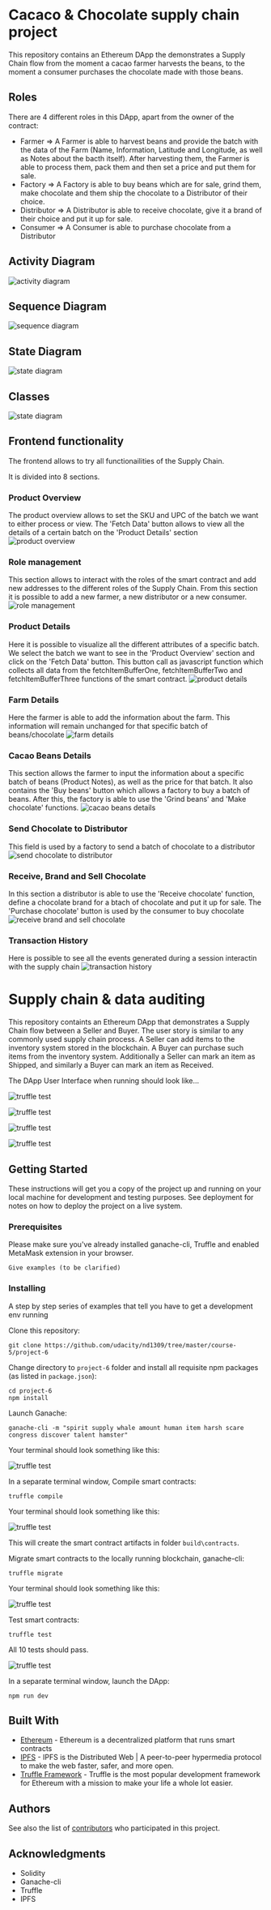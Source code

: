 # Cacaco & Chocolate supply chain project
This repository contains an Ethereum DApp the demonstrates a Supply Chain flow from the moment a cacao farmer harvests the beans, to the moment a consumer purchases the chocolate made with those beans.

## Roles
There are 4 different roles in this DApp, apart from the owner of the contract:
- Farmer => A Farmer is able to harvest beans and provide the batch with the data of the Farm (Name, Information, Latitude and Longitude, as well as Notes about the bacth itself). After harvesting them, the Farmer is able to process them, pack them and then set a price and put them for sale.
- Factory => A Factory is able to buy beans which are for sale, grind them, make chocolate and them ship the chocolate to a Distributor of their choice. 
- Distributor => A Distributor is able to receive chocolate, give it a brand of their choice and put it up for sale.
- Consumer => A Consumer is able to purchase chocolate from a Distributor

## Activity Diagram

![activity diagram](images/Supplychain-Activity.png)

## Sequence Diagram

![sequence diagram](images/Supplychain-Sequence.png)

## State Diagram

![state diagram](images/Supplychain-State.png)

## Classes

![state diagram](images/Supplychain-Data_Modelling.png)


## Frontend functionality
The frontend allows to try all functionailities of the Supply Chain. 

It is divided into 8 sections.

### Product Overview
The product overview allows to set the SKU and UPC of the batch we want to either process or view. The 'Fetch Data' button allows to view all the details of a certain batch on the 'Product Details' section
![product overview](images/frontend1.PNG)

### Role management
This section allows to interact with the roles of the smart contract and add new addresses to the different roles of the Supply Chain. From this section it is possible to add a new farmer, a new distributor or a new consumer.
![role management](images/frontend2.PNG)

### Product Details
Here it is possible to visualize all the different attributes of a specific batch. We select the batch we want to see in the 'Product Overview' section and click on the 'Fetch Data' button. This button call as javascript function which collects all data from the fetchItemBufferOne, fetchItemBufferTwo and fetchItemBufferThree functions of the smart contract.
![product details](images/frontend3.PNG)

### Farm Details
Here the farmer is able to add the information about the farm. This information will remain unchanged for that specific batch of beans/chocolate
![farm details](images/frontend4.PNG)

### Cacao Beans Details
This section allows the farmer to input the information about a specific batch of beans (Product Notes), as well as the price for that batch.
It also contains the 'Buy beans' button which allows a factory to buy a batch of beans. After this, the factory is able to use the 'Grind beans' and 'Make chocolate' functions.
![cacao beans details](images/frontend5.PNG)

### Send Chocolate to Distributor
This field is used by a factory to send a batch of chocolate to a distributor
![send chocolate to distributor](images/frontend6.PNG)

### Receive, Brand and Sell Chocolate
In this section a distributor is able to use the 'Receive chocolate' function, define a chocolate brand for a btach of chocolate and put it up for sale.
The 'Purchase chocolate' button is used by the consumer to buy chocolate
![receive brand and sell chocolate](images/frontend7.PNG)

### Transaction History
Here is possible to see all the events generated during a session interactin with the supply chain
![transaction history](images/frontend8.PNG)



# Supply chain & data auditing

This repository containts an Ethereum DApp that demonstrates a Supply Chain flow between a Seller and Buyer. The user story is similar to any commonly used supply chain process. A Seller can add items to the inventory system stored in the blockchain. A Buyer can purchase such items from the inventory system. Additionally a Seller can mark an item as Shipped, and similarly a Buyer can mark an item as Received.

The DApp User Interface when running should look like...

![truffle test](images/ftc_product_overview.png)

![truffle test](images/ftc_farm_details.png)

![truffle test](images/ftc_product_details.png)

![truffle test](images/ftc_transaction_history.png)


## Getting Started

These instructions will get you a copy of the project up and running on your local machine for development and testing purposes. See deployment for notes on how to deploy the project on a live system.

### Prerequisites

Please make sure you've already installed ganache-cli, Truffle and enabled MetaMask extension in your browser.

```
Give examples (to be clarified)
```

### Installing

A step by step series of examples that tell you have to get a development env running

Clone this repository:

```
git clone https://github.com/udacity/nd1309/tree/master/course-5/project-6
```

Change directory to ```project-6``` folder and install all requisite npm packages (as listed in ```package.json```):

```
cd project-6
npm install
```

Launch Ganache:

```
ganache-cli -m "spirit supply whale amount human item harsh scare congress discover talent hamster"
```

Your terminal should look something like this:

![truffle test](images/ganache-cli.png)

In a separate terminal window, Compile smart contracts:

```
truffle compile
```

Your terminal should look something like this:

![truffle test](images/truffle_compile.png)

This will create the smart contract artifacts in folder ```build\contracts```.

Migrate smart contracts to the locally running blockchain, ganache-cli:

```
truffle migrate
```

Your terminal should look something like this:

![truffle test](images/truffle_migrate.png)

Test smart contracts:

```
truffle test
```

All 10 tests should pass.

![truffle test](images/truffle_test.png)

In a separate terminal window, launch the DApp:

```
npm run dev
```

## Built With

* [Ethereum](https://www.ethereum.org/) - Ethereum is a decentralized platform that runs smart contracts
* [IPFS](https://ipfs.io/) - IPFS is the Distributed Web | A peer-to-peer hypermedia protocol
to make the web faster, safer, and more open.
* [Truffle Framework](http://truffleframework.com/) - Truffle is the most popular development framework for Ethereum with a mission to make your life a whole lot easier.


## Authors

See also the list of [contributors](https://github.com/your/project/contributors.md) who participated in this project.

## Acknowledgments

* Solidity
* Ganache-cli
* Truffle
* IPFS
